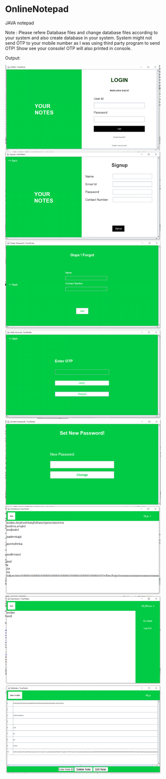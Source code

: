 # OnlineNotepad
JAVA notepad 


Note :
Please refere Database files and change database files according to your system and also create database in your system.
System might not send OTP to your mobile number as I was using third party program to send OTP! Show see your console! OTP will also printed in console.

Output:


![alt text](https://github.com/Rathod009/OnlineNotepad/blob/main/Picture1.png?raw=true)
![alt text](https://github.com/Rathod009/OnlineNotepad/blob/main/Picture2.png?raw=true)
![alt text](https://github.com/Rathod009/OnlineNotepad/blob/main/Picture3.png?raw=true)
![alt text](https://github.com/Rathod009/OnlineNotepad/blob/main/Picture4.png?raw=true)
![alt text](https://github.com/Rathod009/OnlineNotepad/blob/main/Picture5.png?raw=true)
![alt text](https://github.com/Rathod009/OnlineNotepad/blob/main/Picture6.png?raw=true)
![alt text](https://github.com/Rathod009/OnlineNotepad/blob/main/Picture7.png?raw=true)
![alt text](https://github.com/Rathod009/OnlineNotepad/blob/main/Picture8.png?raw=true)

